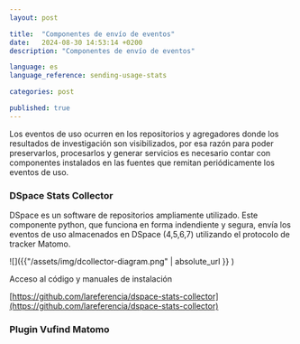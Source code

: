 ```yaml
---
layout: post

title:  "Componentes de envío de eventos"
date:   2024-08-30 14:53:14 +0200
description: "Componentes de envío de eventos"

language: es
language_reference: sending-usage-stats

categories: post

published: true
---
```


Los eventos de uso ocurren en los repositorios y agregadores donde los resultados de investigación son visibilizados, por esa razón para poder preservarlos, procesarlos y generar servicios es necesario contar con componentes instalados en las fuentes que remitan periódicamente los eventos de uso. 

### DSpace Stats Collector 

DSpace es un software de repositorios ampliamente utilizado. Este componente python, que funciona en forma indendiente y segura, envía los eventos de uso almacenados en  DSpace (4,5,6,7) utilizando el protocolo de tracker Matomo.

![]({{"/assets/img/dcollector-diagram.png" | absolute_url }} )

Acceso al código y manuales de instalación

[https://github.com/lareferencia/dspace-stats-collector](https://github.com/lareferencia/dspace-stats-collector)
 

### Plugin Vufind Matomo

